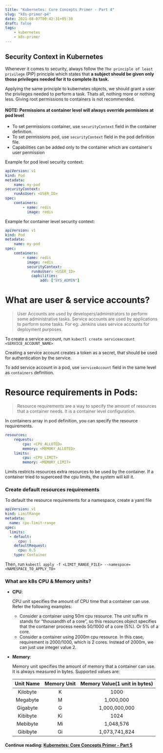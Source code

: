 ```yaml
---
title: "Kubernetes: Core Concepts Primer - Part 4"
slug: "k8s-primer-p4"
date: 2021-08-07T09:42:31+05:30
draft: false
tags: 
    - kubernetes
    - k8s-primer
---
```

## Security Context in Kubernetes

Whenever it comes to security, always follow the `The principle of least privilege` (PlP) principle which states that **a subject should be given only those privileges needed for it to complete its task.**

Applying the same principle to kubernetes objects, we should grant a user the privileges needed to perform a task. Thats all, nothing more or nothing less. Giving root permissions to containers is not recommended. 

#### NOTE: Permissions at container level will always override permisions at pod level

- To set permissions container, use `securityContext` field in the container definition.
- To set permissions pod, use `securityContext` field in the pod definition file.
- Capabilities can be added only to the container which are container's user permission

Example for pod level security context:
```yaml
apiVersion: v1
kind: Pod
metadata:
    name: my-pod
securityContext:
    runAsUser: <USER_ID>
spec:
    containers:
        - name: redis
          image: redis
```

Example for container level security context:
```yaml
apiVersion: v1
kind: Pod
metadata:
    name: my-pod
spec:
    containers:
        - name: redis
          image: redis
          securityContext:
            runAsUser: <USER_ID>
            capbilities:
                add: ["SYS_ADMIN"]
```

# What are user & service accounts?
> User Accounts are used by developers/adminstrators to perform some administrative tasks. Service accounts are used by applications to perform some tasks. For eg: Jenkins uses service accounts for deployment purposes.

To create a service account, run `kubectl create serviceaccount <SERVICE_ACCOUNT_NAME>`

Creating a service account creates a token as a secret, that should be used for authentication by the service.

To add service account in a pod, use `serviceAccount` field in the same level as `containers` definition.


# Resource requirements in Pods:
> Resource requirements are a way to specify the amount of resources that a container needs. It is a container level configuration. 

In containers array in pod definition, you can specify the resource requirements.
```yaml
resources:
    requests:
        cpu: <CPU_ALLOTED>
        memory: <MEMORY_ALLOTED>
    limits:
        cpu: <CPU_LIMIT>
        memory: <MEMORY_LIMIT>
``` 

Limits restricts resources extra resources to be used by the container. If a container tried to superceed the cpu limits, the system will kill it. 

### Create default resources requirements
To default the resource requirements for a namespace, create a yaml file
```yaml
apiVersion: v1
kind: LimitRange
metadata:
  name: cpu-limit-range
spec:
  limits:
  - default:
      cpu: 1
    defaultRequest:
      cpu: 0.5
    type: Container
```
Then, run `kubectl apply -f <LIMIT_RANGE_FILE> --namespace=<NAMESPACE_TO_APPLY_TO>`


### What are k8s CPU & Memory units?
- **CPU**:

    CPU unit specifies the amount of CPU time that a container can use. Refer the following examples:

    - Consider a container using 50m cpu resource. The unit suffix m stands for “thousandth of a core”, so this resources object specifies that the container process needs 50/1000 of a core (5%). Or 5% of a core.
    - Consider a container using 2000m cpu resource. In this case, requirement is 2000/1000, which is 2 cores. Instead of 2000m, we can just use integer value 2.

- **Memory**:

    Memory unit specifies the amount of memory that a container can use. It is always measured in bytes. Supported values are:

    | Unit Name | Memory Unit | Memory Value(1 unit in bytes) |
    |:-:| :-: | :-: |
    |Kilobyte| K | 1000 |
    |Megabyte| M | 1,000,000 |
    |Gigabyte| G | 1,000,000,000 |
    |Kibibyte| Ki | 1024 |
    |Mebibyte| Mi | 1,048,576 |
    |Gibibyte| Gi | 1,073,741,824 |


#### **Continue reading**: [Kubernetes: Core Concepts Primer - Part 5](../k8s-primer-p5/)
